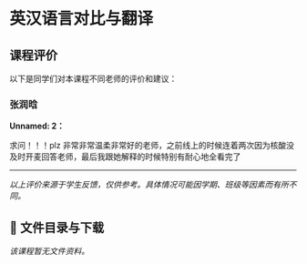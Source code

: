 # 英汉语言对比与翻译

## 课程评价

以下是同学们对本课程不同老师的评价和建议：

### 张润晗

**Unnamed: 2：**

求问！！！plz      非常非常温柔非常好的老师，之前线上的时候连着两次因为核酸没及时开麦回答老师，最后我跟她解释的时候特别有耐心地全看完了

---

*以上评价来源于学生反馈，仅供参考。具体情况可能因学期、班级等因素而有所不同。*
## 📄 文件目录与下载

_该课程暂无文件资料。_

